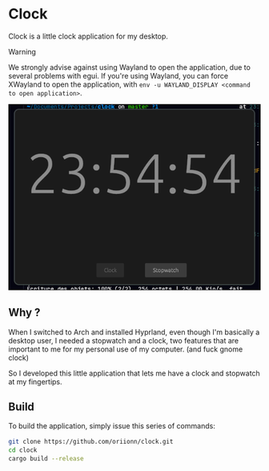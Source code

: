 # Clock
Clock is a little clock application for my desktop.
> [!WARNING]
> We strongly advise against using Wayland to open the application, due to several problems with egui. If you're using Wayland, you can force XWayland to open the application, with `env -u WAYLAND_DISPLAY <command to open application>`.

![Screenshot](assets/2025-06-11-235451_hyprshot.png)

## Why ?
When I switched to Arch and installed Hyprland, even though I'm basically a desktop user, I needed a stopwatch and a clock, two features that are important to me for my personal use of my computer. (and fuck gnome clock)

So I developed this little application that lets me have a clock and stopwatch at my fingertips.

## Build
To build the application, simply issue this series of commands:
```bash
git clone https://github.com/oriionn/clock.git
cd clock
cargo build --release
```
